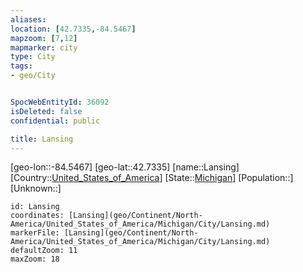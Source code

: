 ```yaml
---
aliases: 
location: [42.7335,-84.5467]
mapzoom: [7,12] 
mapmarker: city 
type: City
tags:
- geo/City


SpocWebEntityId: 36092
isDeleted: false
confidential: public

title: Lansing
---
```

[geo-lon::-84.5467]
[geo-lat::42.7335]
[name::Lansing]
[Country::[United_States_of_America](geo/Continent/North-America/United_States_of_America.md)]
[State::[Michigan](geo/Continent/North-America/United_States_of_America/Michigan.md)]
[Population::]
[Unknown::]


```leaflet
id: Lansing
coordinates: [Lansing](geo/Continent/North-America/United_States_of_America/Michigan/City/Lansing.md)
markerFile: [Lansing](geo/Continent/North-America/United_States_of_America/Michigan/City/Lansing.md)
defaultZoom: 11 
maxZoom: 18
```


